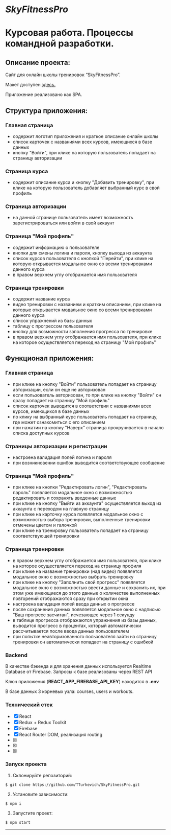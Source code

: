 # **_SkyFitnessPro_**

# Курсовая работа. Процессы командной разработки.

## Описание проекта:

Сайт для онлайн школы тренировок “SkyFitnessPro”.

Макет доступен [здесь.](https://www.figma.com/file/QoOmLM2WGbES23xQeDCCYi/%D0%A1%D0%B0%D0%B9%D1%82-%D0%BE%D0%BD%D0%BB%D0%B0%D0%B9%D0%BD-%D1%82%D1%80%D0%B5%D0%BD%D0%B8%D1%80%D0%BE%D0%B2%D0%BE%D0%BA?node-id=0%3A1)

Приложение реализовано как SPA.

## Структура приложения:

### Главная страница

-   содержит логотип приложения и краткое описание онлайн школы
-   список карточек с названиями всех курсов, имеющихся в базе данных
-   кнопку "Войти", при клике на которую пользователь попадает на страницу авторизации

### Страница курса

-   содержит описание курса и кнопку "Добавить тренировку", при клике на которую пользователь добавляет выбранный курс в свой профиль

### Страница авторизации

-   на данной странице пользователь имеет возможность зарегистрироваться или войти в свой аккаунт

### Страница "Мой профиль"

-   содержит информацию о пользователе
-   кнопки для смены логина и пароля, кнопку выхода из аккаунта
-   список курсов пользователя с кнопкой "Перейти", при клике на которую открывается модальное окно со всеми тренировками данного курса
-   в правом верхнем углу отображается имя пользователя

### Страница тренировки

-   содержит название курса
-   видео тренировки с названием и кратким описанием, при клике на которые открывается модальное окно со всеми тренировками данного курса
-   список упражнений из базы данных
-   таблицу с прогрессом пользователя
-   кнопку для возможности заполнения прогресса по тренировке
-   в правом верхнем углу отображается имя пользователя, при клике на которое осуществляется переход на страницу "Мой профиль"

## Функционал приложения:

### Главная страница

-   при клике на кнопку "Войти" пользователь попадает на страницу авторизации, если он еще не авторизован
-   если пользователь авторизован, то при клике на кнопку "Войти" он сразу попадает на страницу "Мой профиль"
-   список карточек выводится в соответствии с названиями всех курсов, имеющихся в базе данных
-   по клику на выбранный курс пользователь попадает на страницу, где может ознакомиться с его описанием
-   при нажатии на кнопку "Наверх" страница прокручивается в начало списка доступных курсов

### Cтраницы авторизации и регистрации

-   настроена валидация полей логина и пароля
-   при возникновении ошибок выводится соответствующее сообщение

### Страница "Мой профиль"

-   при клике на кнопки "Редактировать логин", "Редактировать пароль" появляется модальное окно с возможностью редактировать и сохранять введенные данные
-   при клике на кнопку "Выйти из аккаунта" осуществляется выход из аккаунта с переходом на главную страницу
-   при клике на карточку курса появляется модальное окно с возможностью выбора тренировки, выполненные тренировки отмечены цветом и галочкой
-   при клике на тренировку пользователь попадает на страницу соответствующей тренировки

### Страница тренировки

-   в правом верхнем углу отображается имя пользователя, при клике на которое осуществляется переход на страницу профиля
-   при клике на название тренировки (над видео) появляется модальное окно с возможностью выбрать тренировку
-   при клике на кнопку "Заполнить свой прогресс" появляется модальное окно с возможностью ввести данные и сохранить их, при этом уже имеющиеся до этого данные о количестве выполненных повторений отображаются сразу при открытии окна
-   настроена валидация полей ввода данных о прогрессе
-   после сохранения данных появляется модальное окно с надписью "Ваш прогресс засчитан", исчезающее через 1 секунду
-   в таблице прогресса отображаются упражнения из базы данных, выводится прогресс в процентах, который автоматически рассчитывается после ввода данных пользователем
-   при попытке неавторизованного пользователя зайти на страницу тренировки он автоматически попадает на страницу c ошибкой

### Backend

В качестве бэкенда и для хранения данных используется Realtime Database от Firebase.
Запросы к базе реализованы через REST API

Ключ приложения (**REACT_APP_FIREBASE_API_KEY**) находится в **.env**

В базе данных 3 корневых узла: courses, users и workouts.

### Технический стек

- [x] React
- [x] Redux + Redux Toolkit
- [x] Firebase
- [x] React Router DOM, реализация routing
- [x] 
- [x] 
- [x] 

### Запуск проекта

1. Склонируйте репозиторий:

```
$ git clone https://github.com/TTurkevich/SkyFitnessPro.git
```

2. Установите зависимости:

```
$ npm i
```

3. Запустите проект:

```
$ npm start
```

----